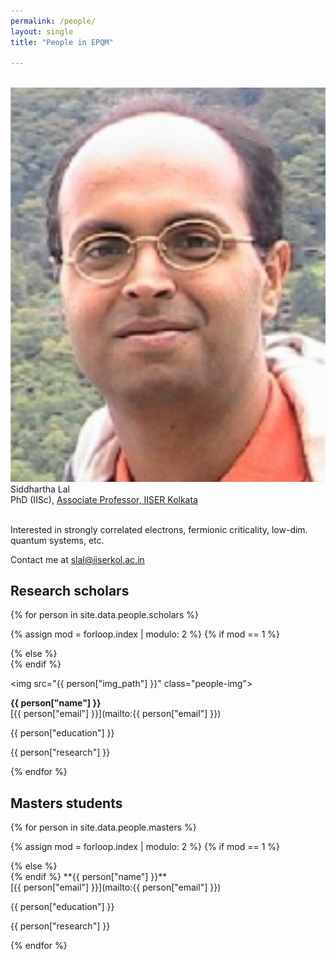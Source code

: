 ```yaml
---
permalink: /people/
layout: single
title: "People in EPQM"

---
```


<br>
<div class="people-head">
<div class="people-head-img">
<img src="/assets/images/people/slal.jpg">
</div>
<div class="people-head-text">
<div class="people-head-name"> Siddhartha Lal</div>
PhD (IISc), <a href="https://www.iiserkol.ac.in/web/en/people/faculty/dps/slal/">Associate Professor, IISER Kolkata</a><br><br>
<p>Interested in strongly correlated electrons, fermionic criticality, low-dim. quantum systems, etc.</p>
Contact me at <a href="mailto:slal@iiserkol.ac.in">slal@iiserkol.ac.in</a><br>
</div>
</div>

## Research scholars

<div class="people-head">
{% for person in site.data.people.scholars %}

{% assign mod = forloop.index | modulo: 2 %}
{% if mod == 1 %}
<div class="people-text-left" markdown=1>
{% else %}
<div class="people-text-right" markdown=1>
{% endif %}

<img src="{{ person["img_path"] }}" class="people-img">

**{{ person["name"] }}**<br>
[{{ person["email"] }}](mailto:{{ person["email"] }})

{{ person["education"] }}

{{ person["research"] }}

</div>
{% endfor %}
</div>

## Masters students

<div class="people-head">
{% for person in site.data.people.masters %}

{% assign mod = forloop.index | modulo: 2 %}
{% if mod == 1 %}
<div class="people-text-left" markdown=1>
{% else %}
<div class="people-text-right" markdown=1>
{% endif %}
**{{ person["name"] }}**<br>
[{{ person["email"] }}](mailto:{{ person["email"] }})

{{ person["education"] }}

{{ person["research"] }}

</div>
{% endfor %}
</div>
